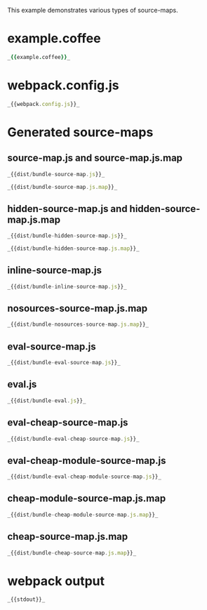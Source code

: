This example demonstrates various types of source-maps.

# example.coffee

```coffeescript
_{{example.coffee}}_
```

# webpack.config.js

```javascript
_{{webpack.config.js}}_
```

# Generated source-maps

## source-map.js and source-map.js.map

```javascript
_{{dist/bundle-source-map.js}}_
```

```javascript
_{{dist/bundle-source-map.js.map}}_
```

## hidden-source-map.js and hidden-source-map.js.map

```javascript
_{{dist/bundle-hidden-source-map.js}}_
```

```javascript
_{{dist/bundle-hidden-source-map.js.map}}_
```

## inline-source-map.js

```javascript
_{{dist/bundle-inline-source-map.js}}_
```

## nosources-source-map.js.map

```javascript
_{{dist/bundle-nosources-source-map.js.map}}_
```

## eval-source-map.js

```javascript
_{{dist/bundle-eval-source-map.js}}_
```

## eval.js

```javascript
_{{dist/bundle-eval.js}}_
```

## eval-cheap-source-map.js

```javascript
_{{dist/bundle-eval-cheap-source-map.js}}_
```

## eval-cheap-module-source-map.js

```javascript
_{{dist/bundle-eval-cheap-module-source-map.js}}_
```

## cheap-module-source-map.js.map

```javascript
_{{dist/bundle-cheap-module-source-map.js.map}}_
```

## cheap-source-map.js.map

```javascript
_{{dist/bundle-cheap-source-map.js.map}}_
```

# webpack output

```
_{{stdout}}_
```
